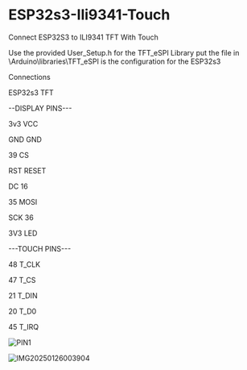 # ESP32s3-Ili9341-Touch
Connect ESP32S3 to ILI9341 TFT With Touch

Use the provided User_Setup.h for the TFT_eSPI Library
put the file in \Arduino\libraries\TFT_eSPI
is the configuration for the ESP32s3

Connections

ESP32s3      TFT

--DISPLAY PINS---

3v3          VCC

GND          GND

39           CS

RST          RESET

DC           16

35           MOSI

SCK          36

3V3          LED

---TOUCH PINS---

48           T_CLK

47           T_CS

21           T_DIN

20           T_D0

45           T_IRQ


![PIN1](https://github.com/user-attachments/assets/4bdc4fc9-5ec8-4472-888d-87ef39bcde9a)

![IMG20250126003904](https://github.com/user-attachments/assets/62db5eb3-9bfa-4aad-a975-2c2346751488)

